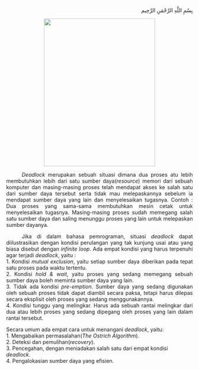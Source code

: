 <p align="right">
بِسْمِ اللَّهِ الرَّحْمَنِ الرَّحِيم 
</p>
<p align=center>
<img src="https://i.imgur.com/HsGBZos.jpg" height=400 width=300>
</p>

<p align=justify>&emsp;&emsp;&emsp;<i>Deadlock</i> merupakan sebuah situasi dimana dua proses atu lebih membutuhkan lebih dari satu sumber daya(<i>resource</i>) memori dari  sebuah  komputer  dan  masing-masing  proses  telah  mendapat akses ke salah satu dari sumber daya tersebut serta tidak mau melepaskannya sebelum ia mendapat sumber daya yang lain dan menyelesaikan tugasnya. Contoh : Dua proses yang  sama-sama  membutuhkan mesin cetak untuk  menyelesaikan  tugasnya.  Masing-masing proses sudah memegang salah satu sumber daya dan saling menunggu proses yang lain untuk melepaskan sumber dayanya.</p>
<p align=justify>&emsp;&emsp;&emsp;Jika di dalam bahasa pemrograman, situasi <i>deadlock</i> dapat diilustrasikan dengan kondisi perulangan yang tak kunjung usai atau yang biasa disebut dengan <i>infinite loop</i>. Ada empat kondisi yang harus terpenuhi agar terjadi <i>deadlock</i>, yaitu :<br>
1. Kondisi <i>mutual exclusion</i>, yaitu setiap sumber daya diberikan pada tepat satu proses pada waktu tertentu.<br>
2. Kondisi <i>hold & wait</i>, yaitu proses yang sedang memegang sebuah sumber daya boleh meminta sumber daya yang lain.<br>
3. Tidak  ada  kondisi <i>pre-emption</i>. Sumber daya yang sedang digunakan oleh sebuah proses tidak dapat diambil secara paksa, tetapi harus dilepas secara eksplisit oleh proses yang sedang menggunakannya.<br>
4. Kondisi tunggu yang melingkar. Harus ada sebuah rantai melingkar dari dua atau lebih proses yang sedang dipegang oleh proses yang lain dalam rantai tersebut.</p>
<p>Secara umum ada empat cara untuk menangani <i>deadlock</i>, yaitu:<br>
1. Mengabaikan permasalahan(<i>The Ostrich Algorithm</i>).<br>
2. Deteksi dan pemulihan(<i>recovery</i>).<br>
3. Pencegahan, dengan meniadakan salah satu dari empat kondisi <i>deadlock</i>.<br>
4. Pengalokasian sumber daya yang efisien.
</p>
